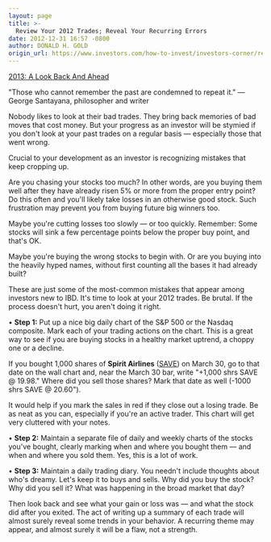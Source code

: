 ```yaml
---
layout: page
title: >-
  Review Your 2012 Trades; Reveal Your Recurring Errors
date: 2012-12-31 16:57 -0800
author: DONALD H. GOLD
origin_url: https://www.investors.com/how-to-invest/investors-corner/review-stock-trades-investment-recurring-errors/
---
```


[2013: A Look Back And Ahead](http://news.investors.com/special-report/638663-2013-a-look-back-and-ahead.aspx)

"Those who cannot remember the past are condemned to repeat it." — George Santayana, philosopher and writer

Nobody likes to look at their bad trades. They bring back memories of bad moves that cost money. But your progress as an investor will be stymied if you don't look at your past trades on a regular basis — especially those that went wrong.

Crucial to your development as an investor is recognizing mistakes that keep cropping up.

Are you chasing your stocks too much? In other words, are you buying them well after they have already risen 5% or more from the proper entry point? Do this often and you'll likely take losses in an otherwise good stock. Such frustration may prevent you from buying future big winners too.

Maybe you're cutting losses too slowly — or too quickly. Remember: Some stocks will sink a few percentage points below the proper buy point, and that's OK.

Maybe you're buying the wrong stocks to begin with. Or are you buying into the heavily hyped names, without first counting all the bases it had already built?

These are just some of the most-common mistakes that appear among investors new to IBD. It's time to look at your 2012 trades. Be brutal. If the process doesn't hurt, you aren't doing it right.

• **Step 1:** Put up a nice big daily chart of the S&P 500 or the Nasdaq composite. Mark each of your trading actions on the chart. This is a great way to see if you are buying stocks in a healthy market uptrend, a choppy one or a decline.

If you bought 1,000 shares of **Spirit Airlines** ([SAVE](https://research.investors.com/quote.aspx?symbol=SAVE)) on March 30, go to that date on the wall chart and, near the March 30 bar, write "+1,000 shrs SAVE @ 19.98." Where did you sell those shares? Mark that date as well (-1000 shrs SAVE @ 20.60").

It would help if you mark the sales in red if they close out a losing trade. Be as neat as you can, especially if you're an active trader. This chart will get very cluttered with your notes.

• **Step 2:** Maintain a separate file of daily and weekly charts of the stocks you've bought, clearly marking when and where you bought them — and when and where you sold them. Yes, this is a lot of work.

• **Step 3:** Maintain a daily trading diary. You needn't include thoughts about who's dreamy. Let's keep it to buys and sells. Why did you buy the stock? Why did you sell it? What was happening in the broad market that day?

Then look back and see what your gain or loss was — and what the stock did after you exited. The act of writing up a summary of each trade will almost surely reveal some trends in your behavior. A recurring theme may appear, and almost surely it will be a flaw, not a strength.
